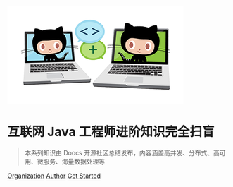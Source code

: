 [![logo](images/icon.png)](https://github.com/doocs/advanced-java)

# 互联网 Java 工程师进阶知识完全扫盲

> 本系列知识由 Doocs 开源社区总结发布，内容涵盖高并发、分布式、高可用、微服务、海量数据处理等

[Organization](https://github.com/doocs/doocs.github.io)
[Author](https://github.com/yanglbme)
[Get Started](#互联网-java-工程师进阶知识完全扫盲©)